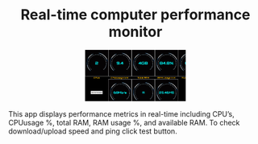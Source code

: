 <h1 align="center"> Real-time computer performance monitor </h1>

<p align="center" width="20%">
    <img height="30%" src="https://github.com/nssensalo/cpuApp/blob/main/images/cpuAppPic.png" width="200" height="300" />
</p>
This app displays performance metrics in real-time including CPU’s, CPUusage %, total RAM, RAM usage %, and available RAM. To check download/upload speed and ping click test button.
